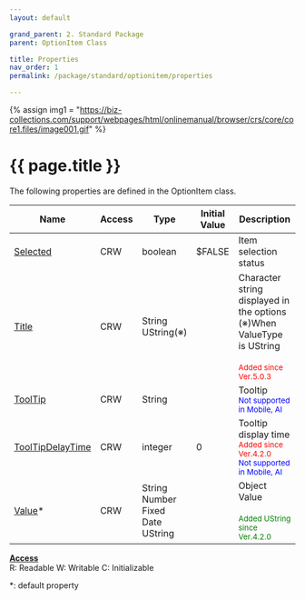 ```yaml
---
layout: default

grand_parent: 2. Standard Package
parent: OptionItem Class

title: Properties
nav_order: 1
permalink: /package/standard/optionitem/properties

---
```

{% assign img1 = "https://biz-collections.com/support/webpages/html/onlinemanual/browser/crs/core/core1.files/image001.gif" %}


# {{ page.title }}

The following properties are defined in the OptionItem class.

|Name       | Access | Type   | Initial Value | Description |
|----------	|--------|--------|---------------|-------------|
|[Selected](/package/standard/optionitem/properties/selected) | CRW | boolean | $FALSE  |    Item selection status         |
|[Title](/package/standard/optionitem/properties/title) | CRW | String<br>UString(※) |   |   Character string displayed in the options<br>(※)When ValueType is UString <br><br><small><span style="color:red">Added since Ver.5.0.3</span></small>           |
|[ToolTip](/package/standard/optionitem/properties/tooltip) | CRW | String |   | Tooltip   <br><small><span style="color:blue">Not supported in Mobile, AI</span></small>                |
|[ToolTipDelayTime](/package/standard/optionitem/properties/tooltipdelaytime) | CRW | integer | 0  |    Tooltip display time <br><small><span style="color:red">Added since Ver.4.2.0</span></small> <br><small><span style="color:blue">Not supported in Mobile, AI</span></small>           |
|[Value](/package/standard/optionitem/properties/value)* | CRW | String<br>Number<br>Fixed<br>Date<br>UString |   |   Object Value <br><br><small><span style="color:green">Added UString since Ver.4.2.0           |

<u><b>Access</b></u><br>
R: Readable
W: Writable
C: Initializable

*: default property
